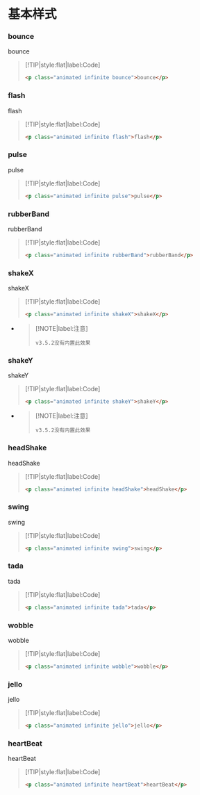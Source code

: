 <!-- toc -->

# 基本样式

### bounce

<p class="animated infinite bounce">bounce</p>

> [!TIP|style:flat|label:Code]
>
> ```html
> <p class="animated infinite bounce">bounce</p>
> ```

### flash

<p class="animated infinite flash">flash</p>

> [!TIP|style:flat|label:Code]
>
> ```html
> <p class="animated infinite flash">flash</p>
> ```

### pulse

<p class="animated infinite pulse">pulse</p>

> [!TIP|style:flat|label:Code]
>
> ```html
> <p class="animated infinite pulse">pulse</p>
> ```

### rubberBand

<p class="animated infinite rubberBand">rubberBand</p>

> [!TIP|style:flat|label:Code]
>
> ```html
> <p class="animated infinite rubberBand">rubberBand</p>
> ```

### shakeX

<p class="animated infinite shakeX">shakeX</p>

> [!TIP|style:flat|label:Code]
>
> ```html
> <p class="animated infinite shakeX">shakeX</p>
> ```
>

* > [!NOTE|label:注意]
  >
  > `v3.5.2没有内置此效果`

### shakeY

<p class="animated infinite shakeY">shakeY</p>

> [!TIP|style:flat|label:Code]
>
> ```html
> <p class="animated infinite shakeY">shakeY</p>
> ```
>

* > [!NOTE|label:注意]
  >
  > `v3.5.2没有内置此效果`

### headShake

<p class="animated infinite headShake">headShake</p>

> [!TIP|style:flat|label:Code]
>
> ```html
> <p class="animated infinite headShake">headShake</p>
> ```

### swing

<p class="animated infinite swing">swing</p>

> [!TIP|style:flat|label:Code]
>
> ```html
> <p class="animated infinite swing">swing</p>
> ```

### tada

<p class="animated infinite tada">tada</p>

> [!TIP|style:flat|label:Code]
>
> ```html
> <p class="animated infinite tada">tada</p>
> ```

### wobble

<p class="animated infinite wobble">wobble</p>

> [!TIP|style:flat|label:Code]
>
> ```html
> <p class="animated infinite wobble">wobble</p>
> ```

### jello

<p class="animated infinite jello">jello</p>

> [!TIP|style:flat|label:Code]
>
> ```html
> <p class="animated infinite jello">jello</p>
> ```

### heartBeat

<p class="animated infinite heartBeat">heartBeat</p>

> [!TIP|style:flat|label:Code]
>
> ```html
> <p class="animated infinite heartBeat">heartBeat</p>
> ```

<!-- endtoc -->


